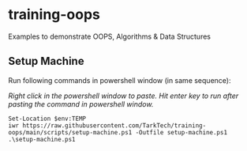 # training-oops
Examples to demonstrate OOPS, Algorithms &amp; Data Structures

## Setup Machine
Run following commands in powershell window (in same sequence):

_Right click in the powershell window to paste. Hit enter key to run after pasting the command in powershell window._

```
Set-Location $env:TEMP
iwr https://raw.githubusercontent.com/TarkTech/training-oops/main/scripts/setup-machine.ps1 -Outfile setup-machine.ps1
.\setup-machine.ps1
```
